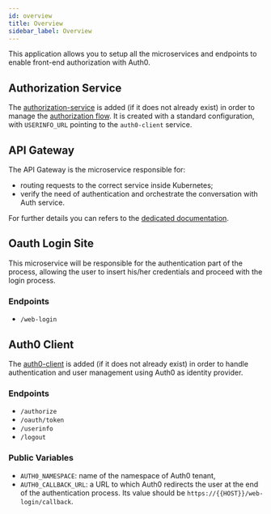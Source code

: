 ```yaml
---
id: overview
title: Overview
sidebar_label: Overview
---
```


<!--
WARNING: this file was automatically generated by Mia-Platform Doc Aggregator.
DO NOT MODIFY IT BY HAND.
Instead, modify the source file and run the aggregator to regenerate this file.
-->

This application allows you to setup all the microservices and endpoints to enable front-end authorization with Auth0.

## Authorization Service

The [authorization-service](../../runtime_suite/authorization-service/overview) is added (if it does not already exist) in order to manage the [authorization flow](../../console/project-configuration/authorization-flow). It is created with a standard configuration, with `USERINFO_URL` pointing to the `auth0-client` service.

## API Gateway

The API Gateway is the microservice responsible for:
- routing requests to the correct service inside Kubernetes;
- verify the need of authentication and orchestrate the conversation with Auth service.

For further details you can refers to the [dedicated documentation](../../runtime_suite/api-gateway/overview).

## Oauth Login Site

This microservice will be responsible for the authentication part of the process, allowing the user to insert his/her credentials and proceed with the login process.

### Endpoints

- `/web-login`

## Auth0 Client

The [auth0-client](../../runtime_suite/auth0-client/overview) is added (if it does not already exist) in order to handle authentication and user management using Auth0 as identity provider.

### Endpoints

- `/authorize`
- `/oauth/token`
- `/userinfo`
- `/logout`

### Public Variables

- `AUTH0_NAMESPACE`: name of the namespace of Auth0 tenant,
- `AUTH0_CALLBACK_URL`: a URL to which Auth0 redirects the user at the end of the authentication process. Its value should be `https://{{HOST}}/web-login/callback`.
